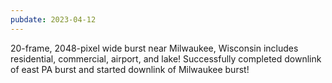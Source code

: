 ```yaml
---
pubdate: 2023-04-12
---
```

20-frame, 2048-pixel wide burst near Milwaukee, Wisconsin includes residential, commercial, airport, and lake!  Successfully completed downlink of east PA burst and started downlink of Milwaukee burst!
